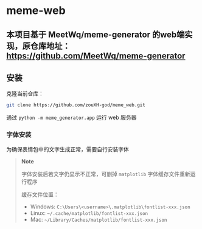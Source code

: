 # meme-web
## 本项目基于 MeetWq/meme-generator 的web端实现，原仓库地址：https://github.com/MeetWq/meme-generator

## 安装
克隆当前仓库：

```bash
git clone https://github.com/zouXH-god/meme_web.git
```

通过 `python -m meme_generator.app` 运行 web 服务器


### 字体安装

为确保表情包中的文字生成正常，需要自行安装字体

> **Note**
>
> 字体安装后若文字仍显示不正常，可删掉 `matplotlib` 字体缓存文件重新运行程序
>
> 缓存文件位置：
> - Windows: `C:\Users\<username>\.matplotlib\fontlist-xxx.json`
> - Linux: `~/.cache/matplotlib/fontlist-xxx.json`
> - Mac: `~/Library/Caches/matplotlib/fontlist-xxx.json`
